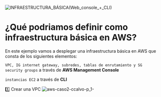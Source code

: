 ![INFRAESTRUCTURA_BÁSICA(Web_console_+_CLI)](https://user-images.githubusercontent.com/126183973/224091239-79be2a85-99d9-4f3d-9916-71275b6501db.png)

# ¿Qué podriamos definir como **infraestructura básica** en AWS?
En este ejemplo vamos a desplegar una infraestructura básica en AWS que consta de los siguientes elementos:

```VPC, IG internet gateway, subredes, tablas de enrutamiento y SG security groups``` a través de **AWS Management Console**

```instancias EC2``` a través de **CLI**

:one: Crear una VPC
![aws-caso2-ccalvo-p_1-](https://user-images.githubusercontent.com/126183973/224799344-3db53379-c9b3-4e2b-905b-f0b7dd46bfb5.jpg)

